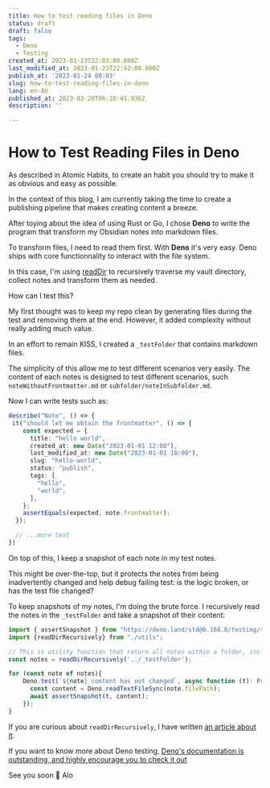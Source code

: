 ```yaml
---
title: How to test reading files in Deno
status: draft
draft: false
tags:
  - Deno
  - Testing
created_at: 2023-01-23T22:03:00.000Z
last_modified_at: 2023-01-23T22:42:00.000Z
publish_at: '2023-01-24 08:03'
slug: how-to-test-reading-files-in-deno
lang: en-AU
published_at: 2023-03-20T06:10:41.936Z
description: ''

--- 
```

# How to Test Reading Files in Deno

As described in Atomic Habits, to create an habit you should try to make it as obvious and easy as possible.

In the context of this blog, I am currently taking the time to create a publishing pipeline that makes creating content a breeze.

After toying about the idea of using Rust or Go, I chose **Deno** to write the program that transform my Obsidian notes into markdown files.

To transform files, I need to read them first. With **Deno** it's very easy. Deno ships with core functionnality to interact with the file system.

In this case, I'm using [readDir](https://deno.land/api@v1.29.1?s=Deno.readDir) to recursively traverse my vault directory, collect notes and transform them as needed.

How can I test this?

My first thought was to keep my repo clean by generating files during the test and removing them at the end.
However, it added complexity without really adding much value.

In an effort to remain KISS, I created a `_testFolder` that contains markdown files.

The simplicity of this allow me to test different scenarios very easily.
The content of each notes is designed to test different scenarios, such `noteWithoutFrontmatter.md` or `subfolder/noteInSubfolder.md`.

Now I can write tests such as:

```ts
describe("Note", () => {
 it("should let me obtain the frontmatter", () => {
    const expected = {
      title: "hello world",
      created_at: new Date("2023-01-01 12:00"),
      last_modified_at: new Date("2023-01-01 18:00"),
      slug: "hello-world",
      status: "publish",
      tags: [
        "hello",
        "world",
      ],
    };
    assertEquals(expected, note.frontmatter);
  });

  // ...more test
})
```

On top of this, I keep a snapshot of each note in my test notes.

This might be over-the-top, but it protects the notes from being inadvertently changed and help debug failing test: is the logic broken, or has the test file changed?

To keep snapshots of my notes, I'm doing the brute force. I recursively read the notes in the `_testFolder` and take a snapshot of their content:

```ts
import { assertSnapshot } from "https://deno.land/std@0.168.0/testing/snapshot.ts";
import {readDirRecursively} from "./utils";

// This is utility function that return all notes within a folder, including subfolders.
const notes = readDirRecursively('../_testFolder');

for (const note of notes){
	Deno.test(`${note} content has not changed`, async function (t): Promise<void> {
	  const content = Deno.readTextFileSync(note.filePath);
	  await assertSnapshot(t, content);
	});
}
```

If you are curious about `readDirRecursively`, I have written [an article about it](./read-files-recursively-in-deno).

If you want to know more about Deno testing, [Deno's documentation is outstanding, and highly encourage you to check it out](https://deno.land/manual@v1.29.4/basics/testing)

See you soon 👋
Alo